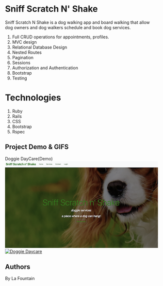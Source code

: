 # Sniff Scratch N' Shake

Sniff Scratch N Shake is a dog walking app and board walking that allow dog owners and dog walkers schedule and book dog services.

1. Full CRUD operations for appointments, profiles.
2. MVC design
3. Relational Database Design
4. Nested Routes
5. Pagination
6. Sessions
7. Authorization and Authentication
8. Bootstrap
9. Testing

# Technologies

1. Ruby
2. Rails
3. CSS
4. Bootstrap
5. Rspec

## Project Demo & GIFS

Doggie DayCare(Demo)
[![Doggie Daycare](Doggie_Daycare.png)]("https://youtu.be/Ld7kXqiSvJo")
[![Doggie Daycare](https://youtu.be/Ld7kXqiSvJo)]("https://youtu.be/Ld7kXqiSvJo")
## Authors

By La Fountain
